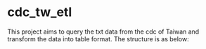 # cdc_tw_etl
This project aims to query the txt data from the cdc of Taiwan and transform the data into table format.
The structure is as below:

